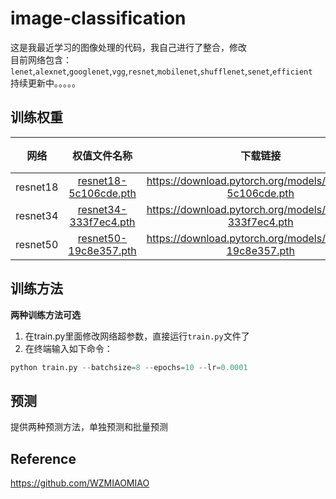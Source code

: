 # image-classification
这是我最近学习的图像处理的代码，我自己进行了整合，修改  
目前网络包含：  
`lenet`,`alexnet`,`googlenet`,`vgg`,`resnet`,`mobilenet`,`shufflenet`,`senet`,`efficient`  
持续更新中。。。。。
## 训练权重
| 网络 | 权值文件名称 | 下载链接 | 输入图片大小 | mAP 0.5:0.95 | mAP 0.5 |
| :-----: | :-----: | :------: | :------: | :------: | :-----: |
| resnet18 | [resnet18-5c106cde.pth](https://download.pytorch.org/models/resnet18-5c106cde.pth) | https://download.pytorch.org/models/resnet18-5c106cde.pth | 640x640 |111  | 46
| resnet34 | [resnet34-333f7ec4.pth](https://download.pytorch.org/models/resnet34-333f7ec4.pth) | https://download.pytorch.org/models/resnet34-333f7ec4.pth | 640x640 | 27.4 | 44.5
| resnet50 | [resnet50-19c8e357.pth](https://download.pytorch.org/models/resnet50-19c8e357.pth) | https://download.pytorch.org/models/resnet50-19c8e357.pth | 640x640 | 34.7 | 53.6


## 训练方法
 **两种训练方法可选**
1. 在train.py里面修改网络超参数，直接运行`train.py`文件了
2. 在终端输入如下命令：
```python
python train.py --batchsize=8 --epochs=10 --lr=0.0001
```


## 预测
提供两种预测方法，单独预测和批量预测














## Reference
https://github.com/WZMIAOMIAO
